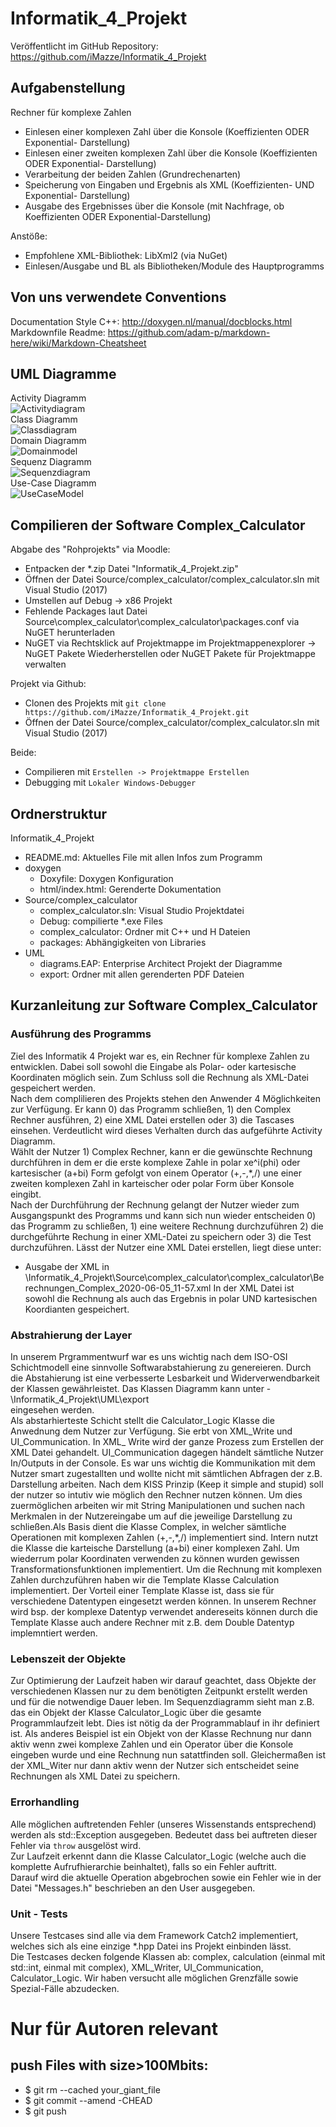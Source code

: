 ﻿# Informatik_4_Projekt
Veröffentlicht im GitHub Repository: https://github.com/iMazze/Informatik_4_Projekt
## Aufgabenstellung
Rechner für komplexe Zahlen
- Einlesen einer komplexen Zahl über die Konsole (Koeffizienten ODER Exponential- Darstellung)
- Einlesen einer zweiten komplexen Zahl über die Konsole (Koeffizienten ODER Exponential- Darstellung)
- Verarbeitung der beiden Zahlen (Grundrechenarten)
- Speicherung von Eingaben und Ergebnis als XML (Koeffizienten- UND Exponential-
Darstellung)
- Ausgabe des Ergebnisses über die Konsole (mit Nachfrage, ob Koeffizienten ODER
Exponential-Darstellung) 

Anstöße:
- Empfohlene XML-Bibliothek: LibXml2 (via NuGet)
- Einlesen/Ausgabe und BL als Bibliotheken/Module des Hauptprogramms

## Von uns verwendete Conventions
Documentation Style C++: http://doxygen.nl/manual/docblocks.html <br/>
Markdownfile Readme: https://github.com/adam-p/markdown-here/wiki/Markdown-Cheatsheet

## UML Diagramme
Activity Diagramm<br/>
![Activitydiagram](UML/export/Activity.png)
<br>
Class Diagramm <br/>
![Classdiagram](UML/export/Class.png)
<br>
Domain Diagramm<br/>
![Domainmodel](UML/export/Domain.png)
<br>
Sequenz Diagramm<br/>
![Sequenzdiagram](UML/export/Sequence.png)
<br>
Use-Case Diagramm<br/>
![UseCaseModel](UML/export/Use_Case.png)


## Compilieren der Software Complex_Calculator
Abgabe des "Rohprojekts" via Moodle:
- Entpacken der *.zip Datei "Informatik_4_Projekt.zip"
- Öffnen der Datei Source/complex_calculator/complex_calculator.sln mit Visual Studio (2017)
- Umstellen auf Debug -> x86 Projekt
- Fehlende Packages laut Datei Source\complex_calculator\complex_calculator\packages.conf via NuGET herunterladen
- NuGET via Rechtsklick auf Projektmappe im Projektmappenexplorer -> NuGET Pakete Wiederherstellen oder NuGET Pakete für Projektmappe verwalten

Projekt via Github:
- Clonen des Projekts mit `git clone https://github.com/iMazze/Informatik_4_Projekt.git`
- Öffnen der Datei Source/complex_calculator/complex_calculator.sln mit Visual Studio (2017)

Beide:
- Compilieren mit `Erstellen -> Projektmappe Erstellen`
- Debugging mit `Lokaler Windows-Debugger`

## Ordnerstruktur
Informatik_4_Projekt
- README.md: Aktuelles File mit allen Infos zum Programm
- doxygen
  - Doxyfile: Doxygen Konfiguration
  - html/index.html: Gerenderte Dokumentation
- Source/complex_calculator
  - complex_calculator.sln: Visual Studio Projektdatei
  - Debug: compilierte *.exe Files
  - complex_calculator: Ordner mit C++ und H Dateien
  - packages: Abhängigkeiten von Libraries
- UML
  - diagrams.EAP: Enterprise Architect Projekt der Diagramme
  - export: Ordner mit allen gerenderten PDF Dateien

## Kurzanleitung zur Software Complex_Calculator
### Ausführung des Programms
Ziel des Informatik 4 Projekt war es, ein Rechner für komplexe Zahlen zu entwicklen. Dabei soll sowohl die Eingabe als Polar- oder kartesische Koordinaten möglich sein. Zum Schluss soll die Rechnung als XML-Datei gespeichert werden. <br>
Nach dem complilieren des Projekts stehen den Anwender 4 Möglichkeiten zur Verfügung. Er kann 0) das Programm schließen, 1) den Complex Rechner ausführen, 2) eine XML Datei erstellen oder 3) die Tascases einsehen. Verdeutlicht wird dieses Verhalten durch das aufgeführte Activity Diagramm. <br>
Wählt der Nutzer 1) Complex Rechner, kann er die gewünschte Rechnung durchführen in dem er die erste komplexe Zahle in polar xe^i(phi) oder kartesischer (a+bi) Form gefolgt von einem Operator (+,-,*,/) une einer zweiten komplexen Zahl in karteischer oder polar Form über Konsole eingibt. <br>
Nach der Durchführung der Rechnung gelangt der Nutzer wieder zum Ausgangspunkt des Programms und kann sich nun wieder entscheiden 0) das Programm zu schließen, 1) eine weitere Rechnung durchzuführen 2) die durchgeführte Rechung in einer XML-Datei zu speichern oder 3) die Test durchzuführen. Lässt der Nutzer eine XML Datei erstellen, liegt diese unter:
- Ausgabe der XML in \Informatik_4_Projekt\Source\complex_calculator\complex_calculator\Berechnungen_Complex_2020-06-05_11-57.xml
In der XML Datei ist sowohl die Rechnung als auch das Ergebnis in polar UND kartesischen Koordianten gespeichert. 

### Abstrahierung der Layer
In unserem Prgrammentwurf war es uns wichtig nach dem ISO-OSI Schichtmodell eine sinnvolle Softwarabstahierung zu genereieren. Durch die Abstahierung ist eine verbesserte Lesbarkeit und Widerverwendbarkeit der Klassen gewährleistet. Das Klassen Diagramm kann unter - \Informatik_4_Projekt\UML\export <br> eingesehen werden. <br> Als abstarhierteste Schicht stellt die Calculator_Logic Klasse die Anwednung dem Nutzer zur Verfügung. Sie erbt von XML_Write und UI_Communication. In XML_ Write wird der ganze Prozess zum Erstellen der XML Datei gehandelt. UI_Communication dagegen händelt sämtliche Nutzer In/Outputs in der Console. Es war uns wichtig die Kommunikation mit dem Nutzer smart zugestallten und wollte nicht mit sämtlichen Abfragen der z.B. Darstellung arbeiten. Nach dem KISS Prinzip (Keep it simple and stupid) soll der nutzer so intutiv wie möglich den Rechner nutzen können. Um dies zuermöglichen arbeiten wir mit String Manipulationen und suchen nach Merkmalen in der Nutzereingabe um auf die jeweilige Darstellung zu schließen.Als Basis dient die Klasse Complex, in welcher sämtliche Operationen mit komplexen Zahlen (+,-,*,/) implementiert sind. Intern nutzt die Klasse die karteische Darstellung (a+bi) einer komplexen Zahl. Um wiederrum polar Koordinaten verwenden zu können wurden gewissen Transformationsfunktionen implementiert. Um die Rechnung mit komplexen Zahlen durchzuführen haben wir die Template Klasse Calculation implementiert. Der Vorteil einer Template Klasse ist, dass sie für verschiedene Datentypen eingesetzt werden können. In unserem Rechner wird bsp. der komplexe Datentyp verwendet andereseits können durch die Template Klasse auch andere Rechner mit z.B. dem Double Datentyp implemntiert werden. 

### Lebenszeit der Objekte
Zur Optimierung der Laufzeit haben wir darauf geachtet, dass Objekte der verschiedenen Klassen nur zu dem benötigten Zeitpunkt erstellt werden und für die notwendige Dauer leben. Im Sequenzdiagramm sieht man z.B. das ein Objekt der Klasse Calculator_Logic über die gesamte Programmlaufzeit lebt. Dies ist nötig da der Programmablauf in ihr definiert ist. Als anderes Beispiel ist ein Objekt von der Klasse Rechnung nur dann aktiv wenn zwei komplexe Zahlen und ein Operator über die Konsole eingeben wurde und eine Rechnung nun satattfinden soll. Gleichermaßen ist der XML_Witer nur dann aktiv wenn der Nutzer sich entscheidet seine Rechnungen als XML Datei zu speichern. 

### Errorhandling
Alle möglichen auftretenden Fehler (unseres Wissenstands entsprechend) werden als std::Exception ausgegeben. Bedeutet dass bei auftreten dieser Fehler via `throw` ausgelöst wird. <br>
Zur Laufzeit erkennt dann die Klasse Calculator_Logic (welche auch die komplette Aufrufhierarchie beinhaltet), falls so ein Fehler auftritt. <br>
Darauf wird die aktuelle Operation abgebrochen sowie ein Fehler wie in der Datei "Messages.h" beschrieben an den User ausgegeben.

### Unit - Tests
Unsere Testcases sind alle via dem Framework Catch2 implementiert, welches sich als eine einzige *.hpp Datei ins Projekt einbinden lässt.<br>
Die Testcases decken folgende Klassen ab: complex, calculation (einmal mit std::int, einmal mit complex), XML_Writer, UI_Communication, Calculator_Logic.
Wir haben versucht alle möglichen Grenzfälle sowie Spezial-Fälle abzudecken. 


# Nur für Autoren relevant
## push Files with size>100Mbits:
- $ git rm --cached your_giant_file
- $ git commit --amend -CHEAD
- $ git push


